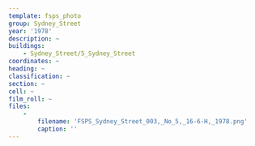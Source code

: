 ```yaml
---
template: fsps_photo
group: Sydney_Street
year: '1978'
description: ~
buildings:
    - Sydney_Street/5_Sydney_Street
coordinates: ~
heading: ~
classification: ~
section: ~
cell: ~
film_roll: ~
files:
    -
        filename: 'FSPS_Sydney_Street_003,_No_5,_16-6-H,_1978.png'
        caption: ''
---
```

